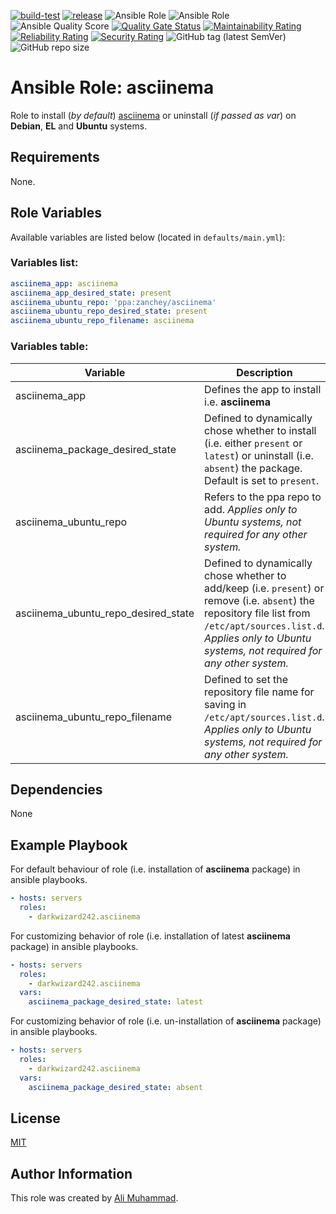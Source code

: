 [![build-test](https://github.com/darkwizard242/ansible-role-asciinema/workflows/build-and-test/badge.svg?branch=master)](https://github.com/darkwizard242/ansible-role-asciinema/actions?query=workflow%3Abuild-and-test) [![release](https://github.com/darkwizard242/ansible-role-asciinema/workflows/release/badge.svg)](https://github.com/darkwizard242/ansible-role-asciinema/actions?query=workflow%3Arelease) ![Ansible Role](https://img.shields.io/ansible/role/47641?color=dark%20green%20) ![Ansible Role](https://img.shields.io/ansible/role/d/47641?label=role%20downloads) ![Ansible Quality Score](https://img.shields.io/ansible/quality/47641?label=ansible%20quality%20score) [![Quality Gate Status](https://sonarcloud.io/api/project_badges/measure?project=ansible-role-asciinema&metric=alert_status)](https://sonarcloud.io/dashboard?id=ansible-role-asciinema) [![Maintainability Rating](https://sonarcloud.io/api/project_badges/measure?project=ansible-role-asciinema&metric=sqale_rating)](https://sonarcloud.io/dashboard?id=ansible-role-asciinema) [![Reliability Rating](https://sonarcloud.io/api/project_badges/measure?project=ansible-role-asciinema&metric=reliability_rating)](https://sonarcloud.io/dashboard?id=ansible-role-asciinema) [![Security Rating](https://sonarcloud.io/api/project_badges/measure?project=ansible-role-asciinema&metric=security_rating)](https://sonarcloud.io/dashboard?id=ansible-role-asciinema) ![GitHub tag (latest SemVer)](https://img.shields.io/github/tag/darkwizard242/ansible-role-asciinema?label=release) ![GitHub repo size](https://img.shields.io/github/repo-size/darkwizard242/ansible-role-asciinema?color=orange&style=flat-square)

# Ansible Role: asciinema

Role to install (_by default_) [asciinema](https://asciinema.org) or uninstall (_if passed as var_) on **Debian**, **EL** and **Ubuntu** systems.

## Requirements

None.

## Role Variables

Available variables are listed below (located in `defaults/main.yml`):

### Variables list:

```yaml
asciinema_app: asciinema
asciinema_app_desired_state: present
asciinema_ubuntu_repo: 'ppa:zanchey/asciinema'
asciinema_ubuntu_repo_desired_state: present
asciinema_ubuntu_repo_filename: asciinema
```

### Variables table:

Variable                            | Description
----------------------------------- | -------------------------------------------------------------------------------------------------------------------------------------------------------------------------------------------------------------------------
asciinema_app                       | Defines the app to install i.e. **asciinema**
asciinema_package_desired_state     | Defined to dynamically chose whether to install (i.e. either `present` or `latest`) or uninstall (i.e. `absent`) the package. Default is set to `present`.
asciinema_ubuntu_repo               | Refers to the ppa repo to add. _Applies only to Ubuntu systems, not required for any other system._
asciinema_ubuntu_repo_desired_state | Defined to dynamically chose whether to add/keep (i.e. `present`) or remove (i.e. `absent`) the repository file list from `/etc/apt/sources.list.d`. _Applies only to Ubuntu systems, not required for any other system._
asciinema_ubuntu_repo_filename      | Defined to set the repository file name for saving in `/etc/apt/sources.list.d`. _Applies only to Ubuntu systems, not required for any other system._

## Dependencies

None

## Example Playbook

For default behaviour of role (i.e. installation of **asciinema** package) in ansible playbooks.

```yaml
- hosts: servers
  roles:
    - darkwizard242.asciinema
```

For customizing behavior of role (i.e. installation of latest **asciinema** package) in ansible playbooks.

```yaml
- hosts: servers
  roles:
    - darkwizard242.asciinema
  vars:
    asciinema_package_desired_state: latest
```

For customizing behavior of role (i.e. un-installation of **asciinema** package) in ansible playbooks.

```yaml
- hosts: servers
  roles:
    - darkwizard242.asciinema
  vars:
    asciinema_package_desired_state: absent
```

## License

[MIT](https://github.com/darkwizard242/ansible-role-asciinema/blob/master/LICENSE)

## Author Information

This role was created by [Ali Muhammad](https://www.alimuhammad.dev/).
